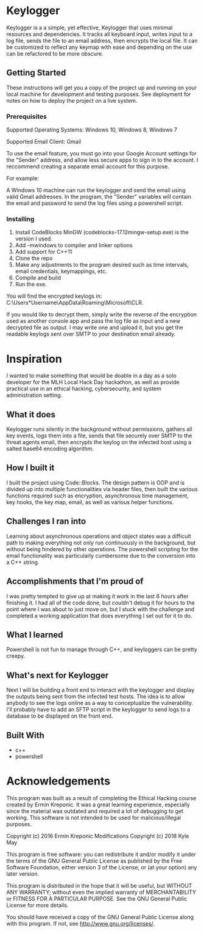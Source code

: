 # Keylogger

Keylogger is a a simple, yet effective, Keylogger that uses minimal resources and dependencies. It tracks all keyboard input, writes input to a log file, sends the file to an email address, then encrypts the local file. It can be customized to reflect any keymap with ease and depending on the use can be refactored to be more obscure.

## Getting Started

These instructions will get you a copy of the project up and running on your local machine for development and testing purposes. See deployment for notes on how to deploy the project on a live system.

### Prerequisites

Supported Operating Systems: Windows 10, Windows 8, Windows 7

Supported Email Client: Gmail

To use the email feature, you must go into your Google Account settings for the "Sender" address, and allow less secure apps to sign in to the account. I reccommend creating a separate email account for this purpose.

For example:

A Windows 10 machine can run the keylogger and send the email using valid Gmail addresses. In the program, the "Sender" variables will contain the email and password to send the log files using a powershell script.

### Installing

1. Install CodeBlocks MinGW (codeblocks-17.12mingw-setup.exe) is the version I used.
2. Add -mwindows to compiler and linker options
3. Add support for C++11
4. Clone the repo
5. Make any adjustments to the program desired such as time intervals, email credentials, keymappings, etc.
6. Compile and build
7. Run the exe.

You will find the encrypted keylogs in: C:\Users\*Username\AppData\Roaming\Microsoft\CLR. 

If you would like to decrypt them, simply write the reverse of the encryption used as another console app and pass the log file as input and a new decrypted file as output. I may write one and upload it, but you get the readable keylogs sent over SMTP to your destination email already.

# Inspiration

I wanted to make something that would be doable in a day as a solo developer for the MLH Local Hack Day hackathon, as well as provide practical use in an ethical hacking, cybersecurity, and system administration setting.

## What it does

Keylogger runs silently in the background without permissions, gathers all key events, logs them into a file, sends that file securely over SMTP to the threat agents email, then encrypts the keylog on the infected host using a salted base64 encoding algorithm.

## How I built it

I built the project using Code::Blocks. The design pattern is OOP and is divided up into multiple functionalities via header files, then built the various functions required such as encryption, asynchronous time management, key hooks, the key map, email, as well as various helper functions.

## Challenges I ran into

Learning about asynchronous operations and object states was a difficult path to making everything not only run continuously in the background, but without being hindered by other operations. The powershell scripting for the email functionality was particularly cumbersome due to the conversion into a C++ string.

## Accomplishments that I'm proud of

I was pretty tempted to give up at making it work in the last 6 hours after finishing it. I had all of the code done, but couldn't debug it for hours to the point where I was about to just move on, but I stuck with the challenge and completed a working application that does everything I set out for it to do.

## What I learned

Powershell is not fun to manage through C++, and keyloggers can be pretty creepy.

## What's next for Keylogger

Next I will be building a front end to interact with the keylogger and display the outputs being sent from the infected test hosts. The idea is to allow anybody to see the logs online as a way to conceptualize the vulnerability. I'll probably have to add an SFTP script in the keylogger to send logs to a database to be displayed on the front end.

## Built With

* c++
* powershell

# Acknowledgements

This program was built as a result of completing the Ethical Hacking course created by Ermin Kreponic. It was a great learning experience, especially since the material was outdated and required a lot of debugging to get working. This software is not intended to be used for malicious/illegal purposes.

Copyright (c) 2016 Ermin Kreponic
Modifications Copyright (c) 2018 Kyle May

This program is free software: you can redistribute it and/or modify
it under the terms of the GNU General Public License as published by
the Free Software Foundation, either version 3 of the License, or
(at your option) any later version.

This program is distributed in the hope that it will be useful,
but WITHOUT ANY WARRANTY; without even the implied warranty of
MERCHANTABILITY or FITNESS FOR A PARTICULAR PURPOSE.  See the
GNU General Public License for more details.

You should have received a copy of the GNU General Public License
along with this program.  If not, see <http://www.gnu.org/licenses/>.
